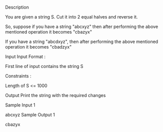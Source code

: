 Description

You are given a string S. Cut it into 2 equal halves and reverse it.

So, suppose if you have a string "abcxyz" then after performing the above mentioned operation it becomes "cbazyx"

If you have a string "abcdxyz", then after performing the above mentioned operation it becomes "cbadzyx"


Input
Input Format :

First line of input contains the string S

Constraints :

Length of S <= 1000


Output
Print the string with the required changes


Sample Input 1 

abcxyz
Sample Output 1

cbazyx
